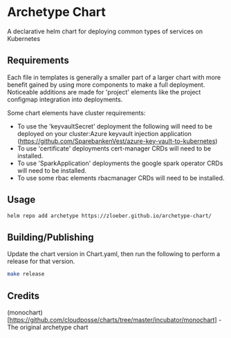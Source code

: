 # Archetype Chart

A declarative helm chart for deploying common types of services on Kubernetes

## Requirements

Each file in templates is generally a smaller part of a larger chart with more benefit gained by using more components to make a full deployment. Noticeable additions are made for 'project' elements like the project configmap integration into deployments.

Some chart elements have cluster requirements:

- To use the 'keyvaultSecret' deployment the following will need to be deployed on your cluster:Azure keyvault injection application (https://github.com/SparebankenVest/azure-key-vault-to-kubernetes)
- To use 'certificate' deployments cert-manager CRDs will need to be installed.
- To use 'SparkApplication' deployments the google spark operator CRDs will need to be installed.
- To use some rbac elements rbacmanager CRDs will need to be installed.

## Usage

```bash
helm repo add archetype https://zloeber.github.io/archetype-chart/
```

## Building/Publishing

Update the chart version in Chart.yaml, then run the following to perform a release for that version.

```bash
make release
```

## Credits

(monochart)[https://github.com/cloudposse/charts/tree/master/incubator/monochart] - The original archetype chart